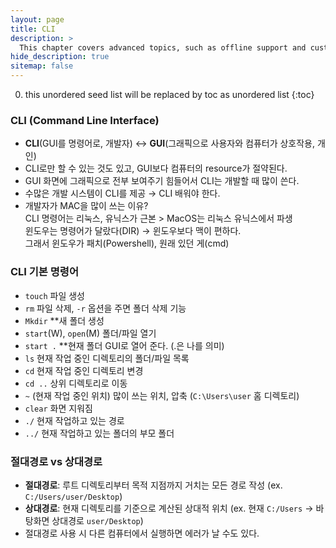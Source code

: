 ```yaml
---
layout: page
title: CLI
description: >
  This chapter covers advanced topics, such as offline support and custom JS builds. Codings skills are recommended.
hide_description: true
sitemap: false
---
```


0. this unordered seed list will be replaced by toc as unordered list
{:toc}

### CLI (Command Line Interface)

- **CLI**(GUI를 명령어로, 개발자) ↔ **GUI**(그래픽으로 사용자와 컴퓨터가 상호작용, 개인)
- CLI로만 할 수 있는 것도 있고, GUI보다 컴퓨터의 resource가 절약된다.
- GUI 화면에 그래픽으로 전부 보여주기 힘들어서 CLI는 개발할 때 많이 쓴다.
- 수많은 개발 시스템이 CLI를 제공 → CLI 배워야 한다.
- 개발자가 MAC을 많이 쓰는 이유?  
    CLI 명령어는 리눅스, 유닉스가 근본 > MacOS는 리눅스 유닉스에서 파생  
    윈도우는 명령어가 달랐다(DIR) → 윈도우보다 맥이 편하다.  
    그래서 윈도우가 패치(Powershell), 원래 있던 게(cmd)  

### CLI 기본 명령어

- `touch` 파일 생성
- `rm` 파일 삭제, `-r` 옵션을 주면 폴더 삭제 기능
- `Mkdir` **새 폴더 생성
- `start`(W), `open`(M) 폴더/파일 열기
- `start .` **현재 폴더 GUI로 열어 준다. (.은 나를 의미)
- `ls` 현재 작업 중인 디렉토리의 폴더/파일 목록
- `cd` 현재 작업 중인 디렉토리 변경
- `cd ..` 상위 디렉토리로 이동
- `~` (현재 작업 중인 위치) 많이 쓰는 위치, 압축 (`C:\Users\user` 홈 디렉토리)
- `clear` 화면 지워짐
- `./` 현재 작업하고 있는 경로
- `../` 현재 작업하고 있는 폴더의 부모 폴더

### 절대경로 vs 상대경로

- **절대경로**: 루트 디렉토리부터 목적 지점까지 거치는 모든 경로 작성 (ex. `C:/Users/user/Desktop`)
- **상대경로**: 현재 디렉토리를 기준으로 계산된 상대적 위치 (ex. 현재 `C:/Users` → 바탕화면 상대경로 `user/Desktop`)
- 절대경로 사용 시 다른 컴퓨터에서 실행하면 에러가 날 수도 있다.
